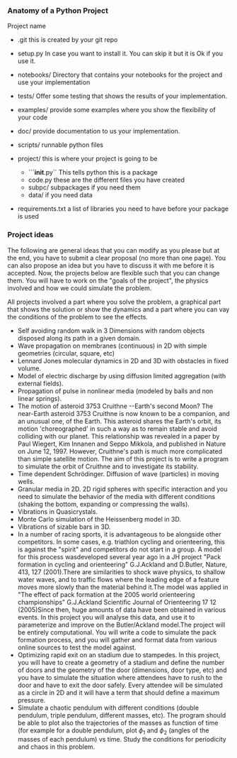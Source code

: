 ### Anatomy of a Python Project

Project name

+ .git  this is created by your git repo
+ setup.py In case you want to install it. You can skip it but it is Ok if you use it.
+ notebooks/  Directory that contains your notebooks for the project and use your implementation
+ tests/  Offer some testing that shows the results of your implementation.
+ examples/  provide some examples where you show the flexibility of your code
+ doc/  provide documentation to us your implementation.
+ scripts/   runnable python files
+ project/  this is where your project is going to be
  - ```__init__.py``  This tells python this is a package
  - code.py  these are the different files you have created
  - subpc/  subpackages if you need them
  - data/   if you need data

+ requirements.txt a list of libraries you need to have before your package is used



### Project ideas

The following are general ideas that you can modify as you please but at the end, you have to submit a clear proposal (no more than one page). You can also propose an idea but you have to discuss it with me before it is accepted. Now, the projects below are flexible such that you can change them. You will have to work on the "goals of the project", the physics involved and how we could simulate the problem.

All projects involved a part where you solve the problem, a graphical part that shows the solution or show the dynamics and  a part where you can vay the conditions of the problem to see the effects.

+ Self avoiding random walk in 3 Dimensions with random objects disposed along its path in a given domain.
+ Wave propagation on membranes (continuous) in 2D with simple geometries (circular, square, etc)
+ Lennard Jones molecular dynamics in 2D and 3D with obstacles in fixed volume.
+ Model of electric discharge by using diffusion limited aggregation (with external fields).
+ Propagation of pulse in nonlinear media (modeled by balls and non linear springs).
+ The motion of asteroid 3753 Cruithne --Earth's second Moon? The near-Earth asteroid 3753 Cruithne is now known to be a companion, and an unusual one, of the Earth. This asteroid shares the Earth's  orbit, its motion 'choreographed' in such a way as to remain stable  and avoid colliding with our planet. This relationship was revealed in a paper by Paul Wiegert, Kim Innanen and Seppo Mikkola, and published in Nature on June 12, 1997.  However, Cruithne's path is much more complicated than simple satellite motion.  The aim of this project is to write a program to simulate the orbit of Cruithne and to investigate its stability.
+ Time dependent Schrödinger. Diffusion of wave  (particles) in moving wells.
+ Granular media in 2D. 2D rigid spheres with specific interaction and you need to simulate the behavior of the media with different conditions (shaking the bottom, expanding or compressing the walls).
+ Vibrations in Quasicrystals.
+ Monte Carlo simulation of the Heissenberg model in 3D.
+ Vibrations of sizable bars in 3D.
+ In a number of racing sports, it is advantageous to be alongside other competitors. In some cases, e.g. triathlon cycling and orienteering, this is against the "spirit" and competitors do not start in a group. A model for this process wasdeveloped several year ago in a JH project "Pack formation in cycling and orienteering" G.J.Ackland and D.Butler, Nature, 413, 127 (2001).There are similarities to shock wave physics, to shallow water waves, and to traffic flows where the leading edge of a feature moves more slowly than the material behind it.The model was applied in "The effect of pack formation at the 2005 world orienteering championships" G.J.Ackland Scientific Journal of Orienteering 17 12 (2005)Since then, huge amounts of data have been obtained in various events. In this project you will analyse this data, and use it to parameterize and improve on the Butler/Ackland model.The project will be entirely computational. You will write a code to simulate the pack formation process, and you will gather and format data from various online sources to test the model against.
+ Optimizing rapid exit on an stadium due to stampedes. In this project, you will have to create a geometry of a stadium and define the number of doors and the geometry of the door (dimensions, door type, etc) and you have to simulate the situation where attendees have to rush to the door and have to exit the door safely. Every attendee will be simulated as a circle in 2D and it will have a term that should define a maximum pressure.
+ Simulate a chaotic pendulum with different  conditions (double pendulum, triple pendulum, different masses, etc). The program should be able to plot also the trajectories of the masses as function of time (for example for a double pendulum, plot $\phi_1$ and $\phi_2$ (angles of the masses of each pendulum)  vs time. Study the conditions for periodicity and chaos in this problem.